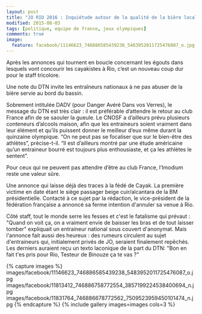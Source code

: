 ```yaml
---
layout: post
title: "JO RIO 2016 : Inquiétude autour de la qualité de la bière locale"
modified: 2015-08-03
tags: [politique, equipe de france, jeux olympiques]
comments: true
image:
  feature: facebook/11146623_746886585439238_5483952011725476087_o.jpg
---
```


Après les annonces qui tournent en boucle concernant les égouts dans lesquels vont concourir les cayakistes à Rio, c’est un nouveau coup dur pour le staff tricolore.

Une note du DTN invite les entraîneurs nationaux à ne pas abuser de la bière servie au bord du bassin.

Sobrement intitulée DADV (pour Danger Avéré Dans vos Verres), le message du DTN est très clair : il est préférable d’attendre le retour au club France afin de se saouler la gueule. Le CNOSF a d’ailleurs prévu plusieurs conteneurs d’alcools maison, afin que les entraineurs soient vraiment dans leur élément et qu’ils puissent donner le meilleur d’eux même durant la quinzaine olympique. “On ne peut pas se focaliser que sur le bien-être des athlètes”, précise-t-il. “Il est d’ailleurs montré par une étude américaine qu’un entraineur bourré est toujours plus enthousiaste, et ça les athlètes le sentent”.

Pour ceux qui ne peuvent pas attendre d’être au club France, l’Imodium reste une valeur sûre.

Une annonce qui laisse déjà des traces à la fédé de Cayak. La première victime en date étant le siège passager beige cuir/alcantara de la BM présidentielle. Contacté à ce sujet par la rédaction, le vice-président de la fédération française a annoncé sa ferme intention d'annuler sa venue à Rio.

Côté staff, tout le monde serre les fesses et c'est le fatalisme qui prévaut : "Quand on voit ça, on a vraiment envie de baisser les bras et de tout laisser tomber" expliquait un entraineur national sous couvert d'anonymat. Mais l'annonce fait aussi des heureux : des rumeurs circulent au sujet d'entraineurs qui, initialement privés de JO, seraient finalement repêchés. Les derniers auraient reçu un texto laconique de la part du DTN: "Bon en fait t'es pris pour Rio, Testeur de Binouze ça te vas ?"


{% capture images %}
images/facebook/11146623_746886585439238_5483952011725476087_o.jpg
images/facebook/11813412_746886758772554_3857199224538400694_n.jpg
images/facebook/11831764_746886678772562_7509523959450101474_n.jpg
{% endcapture %}
{% include gallery images=images cols=3 %}

